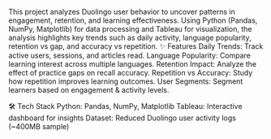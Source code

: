 This project analyzes Duolingo user behavior to uncover patterns in engagement, retention, and learning effectiveness. Using Python (Pandas, NumPy, Matplotlib) for data processing and Tableau for visualization, the analysis highlights key trends such as daily activity, language popularity, retention vs gap, and accuracy vs repetition.
✨ Features
Daily Trends: Track active users, sessions, and articles read.
Language Popularity: Compare learning interest across multiple languages.
Retention Impact: Analyze the effect of practice gaps on recall accuracy.
Repetition vs Accuracy: Study how repetition improves learning outcomes.
User Segments: Segment learners based on engagement & activity levels.

🛠️ Tech Stack
Python: Pandas, NumPy, Matplotlib
Tableau: Interactive dashboard for insights
Dataset: Reduced Duolingo user activity logs (~400MB sample)
